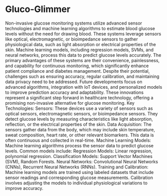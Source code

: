 # Gluco-Glimmer
Non-invasive glucose monitoring systems utilize advanced sensor technologies and machine learning algorithms to estimate blood glucose levels without the need for drawing blood. These systems leverage sensors like optical, electromagnetic, or bioimpedance sensors to gather physiological data, such as light absorption or electrical properties of the skin. Machine learning models, including regression models, SVMs, and neural networks, process this data to predict glucose levels accurately. The primary advantages of these systems are their convenience, painlessness, and capability for continuous monitoring, which significantly enhance patient compliance and diabetes management. Despite their potential, challenges such as ensuring accuracy, regular calibration, and maintaining data privacy need to be addressed. Future developments focus on advanced algorithms, integration with IoT devices, and personalized models to improve prediction accuracy and adaptability. These innovations represent a significant step forward in healthcare technology, offering a promising non-invasive alternative for glucose monitoring.
Key Technologies:
Sensors: These devices use a variety of sensors such as optical sensors, electromagnetic sensors, or bioimpedance sensors. They detect glucose levels by measuring characteristics like light absorption, reflection, or the electrical properties of the skin.
Data Acquisition: The sensors gather data from the body, which may include skin temperature, sweat composition, heart rate, or other relevant biomarkers. This data is often continuous and collected in real-time.
Machine Learning Models: Machine learning algorithms process the sensor data to predict glucose levels. Common models include:
Regression Models: Linear regression, polynomial regression.
Classification Models: Support Vector Machines (SVM), Random Forests.
Neural Networks: Convolutional Neural Networks (CNNs), Recurrent Neural Networks (RNNs).
Training and Calibration: Machine learning models are trained using labeled datasets that include sensor readings and corresponding glucose measurements. Calibration involves adjusting the models to individual physiological variations to improve accuracy.
